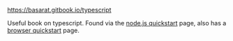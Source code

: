 https://basarat.gitbook.io/typescript

Useful book on typescript. Found via the [node.js quickstart](https://basarat.gitbook.io/typescript/nodejs) page, also has a [browser quickstart](https://basarat.gitbook.io/typescript/browser) page.